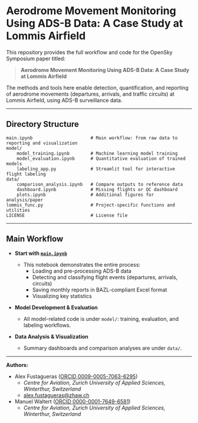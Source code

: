 # Aerodrome Movement Monitoring Using ADS-B Data: A Case Study at Lommis Airfield

This repository provides the full workflow and code for the OpenSky Symposium paper titled:

> **Aerodrome Movement Monitoring Using ADS-B Data: A Case Study at Lommis Airfield**

The methods and tools here enable detection, quantification, and reporting of aerodrome movements (departures, arrivals, and traffic circuits) at Lommis Airfield, using ADS-B surveillance data.

---

## Directory Structure

```
main.ipynb                      # Main workflow: from raw data to reporting and visualization
model/
    model_training.ipynb        # Machine learning model training
    model_evaluation.ipynb      # Quantitative evaluation of trained models
    labeling_app.py             # Streamlit tool for interactive flight labeling
data/
    comparison_analysis.ipynb   # Compare outputs to reference data
    dashboard.ipynb             # Missing flights or QC dashboard
    plots.ipynb                 # Additional figures for analysis/paper
lommis_func.py                  # Project-specific functions and utilities
LICENSE                         # License file
```

---

## Main Workflow

- **Start with [`main.ipynb`](main.ipynb)**
  - This notebook demonstrates the entire process:
    - Loading and pre-processing ADS-B data
    - Detecting and classifying flight events (departures, arrivals, circuits)
    - Saving monthly reports in BAZL-compliant Excel format
    - Visualizing key statistics

- **Model Development & Evaluation**
  - All model-related code is under `model/`: training, evaluation, and labeling workflows.

- **Data Analysis & Visualization**
  - Summary dashboards and comparison analyses are under `data/`.

---

**Authors:**  
- Alex Fustagueras ([ORCID 0009-0005-7063-6295](https://orcid.org/0009-0005-7063-6295))  
  - *Centre for Aviation, Zurich University of Applied Sciences, Winterthur, Switzerland*  
  - <alex.fustagueras@zhaw.ch>  
- Manuel Waltert ([ORCID 0000-0001-7649-6581](https://orcid.org/0000-0001-7649-6581))  
  - *Centre for Aviation, Zurich University of Applied Sciences, Winterthur, Switzerland*